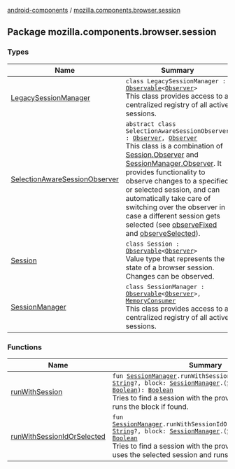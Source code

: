 [android-components](../index.md) / [mozilla.components.browser.session](./index.md)

## Package mozilla.components.browser.session

### Types

| Name | Summary |
|---|---|
| [LegacySessionManager](-legacy-session-manager/index.md) | `class LegacySessionManager : `[`Observable`](../mozilla.components.support.base.observer/-observable/index.md)`<`[`Observer`](-session-manager/-observer/index.md)`>`<br>This class provides access to a centralized registry of all active sessions. |
| [SelectionAwareSessionObserver](-selection-aware-session-observer/index.md) | `abstract class SelectionAwareSessionObserver : `[`Observer`](-session-manager/-observer/index.md)`, `[`Observer`](-session/-observer/index.md)<br>This class is a combination of [Session.Observer](-session/-observer/index.md) and [SessionManager.Observer](-session-manager/-observer/index.md). It provides functionality to observe changes to a specified or selected session, and can automatically take care of switching over the observer in case a different session gets selected (see [observeFixed](-selection-aware-session-observer/observe-fixed.md) and [observeSelected](-selection-aware-session-observer/observe-selected.md)). |
| [Session](-session/index.md) | `class Session : `[`Observable`](../mozilla.components.support.base.observer/-observable/index.md)`<`[`Observer`](-session/-observer/index.md)`>`<br>Value type that represents the state of a browser session. Changes can be observed. |
| [SessionManager](-session-manager/index.md) | `class SessionManager : `[`Observable`](../mozilla.components.support.base.observer/-observable/index.md)`<`[`Observer`](-session-manager/-observer/index.md)`>, `[`MemoryConsumer`](../mozilla.components.support.base.memory/-memory-consumer/index.md)<br>This class provides access to a centralized registry of all active sessions. |

### Functions

| Name | Summary |
|---|---|
| [runWithSession](run-with-session.md) | `fun `[`SessionManager`](-session-manager/index.md)`.runWithSession(sessionId: `[`String`](https://kotlinlang.org/api/latest/jvm/stdlib/kotlin/-string/index.html)`?, block: `[`SessionManager`](-session-manager/index.md)`.(`[`Session`](-session/index.md)`) -> `[`Boolean`](https://kotlinlang.org/api/latest/jvm/stdlib/kotlin/-boolean/index.html)`): `[`Boolean`](https://kotlinlang.org/api/latest/jvm/stdlib/kotlin/-boolean/index.html)<br>Tries to find a session with the provided session ID and runs the block if found. |
| [runWithSessionIdOrSelected](run-with-session-id-or-selected.md) | `fun `[`SessionManager`](-session-manager/index.md)`.runWithSessionIdOrSelected(sessionId: `[`String`](https://kotlinlang.org/api/latest/jvm/stdlib/kotlin/-string/index.html)`?, block: `[`SessionManager`](-session-manager/index.md)`.(`[`Session`](-session/index.md)`) -> `[`Unit`](https://kotlinlang.org/api/latest/jvm/stdlib/kotlin/-unit/index.html)`): `[`Boolean`](https://kotlinlang.org/api/latest/jvm/stdlib/kotlin/-boolean/index.html)<br>Tries to find a session with the provided session ID or uses the selected session and runs the block if found. |
